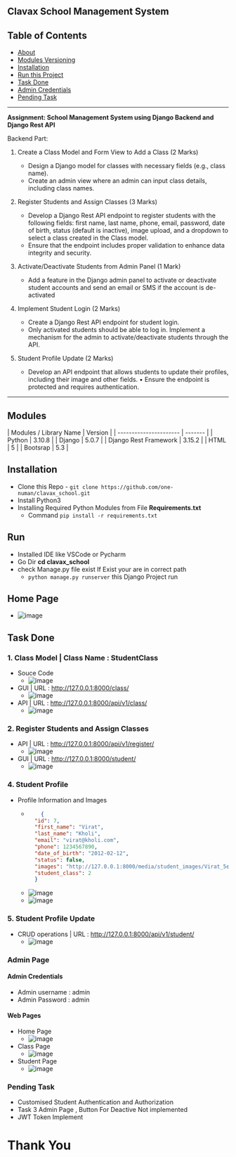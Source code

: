## Clavax School Management System



## Table of Contents


- [About](#about)
- [Modules Versioning](#modules)
- [Installation](#installation)
- [Run this Project](#run)
- [Task Done](#task)
- [Admin Credentials](#admin)
- [Pending Task](#pending)
    





________________________



<a name='about'></a>
__Assignment: School Management System using Django Backend and Django Rest API__

Backend Part:
1. Create a Class Model and Form View to Add a Class (2 Marks)

    - Design a Django model for classes with necessary fields (e.g., class name).
    - Create an admin view where an admin can input class details, including class names.

2. Register Students and Assign Classes (3 Marks)

    - Develop a Django Rest API endpoint to register students with the following fields: first
name, last name, phone, email, password, date of birth, status (default is inactive),
image upload, and a dropdown to select a class created in the Class model.
    - Ensure that the endpoint includes proper validation to enhance data integrity and
security.

3. Activate/Deactivate Students from Admin Panel (1 Mark)
    - Add a feature in the Django admin panel to activate or deactivate student accounts and send an email or SMS if the account is de-activated

4. Implement Student Login (2 Marks)
    - Create a Django Rest API endpoint for student login.
    - Only activated students should be able to log in. Implement a mechanism for the admin
to activate/deactivate students through the API.

5. Student Profile Update (2 Marks)

    - Develop an API endpoint that allows students to update their profiles, including their
image and other fields.
• Ensure the endpoint is protected and requires authentication.




---
## Modules
<a name="modules"></a>
| Modules / Library Name | Version |
| ---------------------- | ------- |
| Python                 | 3.10.8  |
| Django                 | 5.0.7 |
| Django Rest Framework  | 3.15.2       |
| HTML                   | 5       |
| Bootsrap               | 5.3   |

## Installation

- Clone this Repo
      - `git clone https://github.com/one-numan/clavax_school.git`
- Install Python3
- Installing Required Python Modules from File **Requirements.txt**
  - Command `pip install -r requirements.txt`

## Run
<a name="run"></a>
- Installed IDE like VSCode or Pycharm
- Go Dir **cd clavax_school**
- check Manage.py file exist If Exist your are in correct path
    - `python manage.py runserver` this Django Project run


## Home Page 
- ![image](https://github.com/user-attachments/assets/e142bce9-2484-496d-92ca-64bf333da31f)

## Task Done
<a name='task'></a>
### 1. Class Model | Class Name : StudentClass
- Souce Code
    - ![image](https://github.com/user-attachments/assets/df3cc9fc-c719-4602-bd08-8ab5ee50bb1d)
- GUI | URL : http://127.0.0.1:8000/class/
    - ![image](https://github.com/user-attachments/assets/e45a73e5-1e23-4fc2-b50f-4f4ef0318a71)
- API | URL : http://127.0.0.1:8000/api/v1/class/
    - ![image](https://github.com/user-attachments/assets/ac70db81-6eca-4013-bab6-6d8038092442)

### 2. Register Students and Assign Classes
- API | URL : http://127.0.0.1:8000/api/v1/register/
    - ![image](https://github.com/user-attachments/assets/3057581e-d162-4c43-a15d-e0c2465761fc)
- GUI | URL : http://127.0.0.1:8000/student/ 
    - ![image](https://github.com/user-attachments/assets/22d3d7a8-f92d-4a94-a88f-8053399d4be0)
 
      
### 4. Student Profile 
- Profile Information and Images
    - ```.json
          {
        "id": 7,
        "first_name": "Virat",
        "last_name": "Kholi",
        "email": "virat@kholi.com",
        "phone": 1234567890,
        "date_of_birth": "2012-02-12",
        "status": false,
        "images": "http://127.0.0.1:8000/media/student_images/Virat_5eezVGB.png",
        "student_class": 2
        }
      ```  
    - ![image](https://github.com/user-attachments/assets/dfe3dab7-ef2d-4b38-989c-57ff49104e3f)
    - ![image](https://github.com/user-attachments/assets/7b55f595-123e-41b5-b452-a6ea49950fca)



### 5. Student Profile Update
- CRUD operations | URL : http://127.0.0.1:8000/api/v1/student/
    - ![image](https://github.com/user-attachments/assets/1ed1e0f6-aa7a-4760-a556-a5e367244e24)
 
### Admin Page
<a name="admin"></a>

#### Admin Credentials     
- Admin username : admin
- Admin Password : admin

#### Web Pages
- Home Page
    - ![image](https://github.com/user-attachments/assets/a2b01b70-00c8-442f-8261-fdcbf0670f7f)
- Class Page
    - ![image](https://github.com/user-attachments/assets/bed0b22a-733c-419b-987f-f5487550733b)
- Student Page
    - ![image](https://github.com/user-attachments/assets/201915b1-ef73-4c1b-b2bb-011dc05c7bca)
 
 

### Pending Task
<a name='pending'></a>
- Customised Student Authentication and Authorization
- Task 3 Admin Page , Button For Deactive Not implemented
- JWT Token Implement 










# Thank You 




